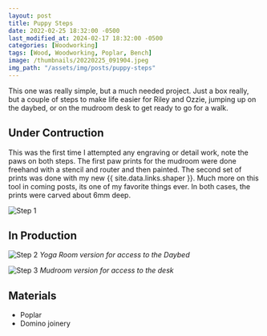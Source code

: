 ```yaml
---
layout: post
title: Puppy Steps
date: 2022-02-25 18:32:00 -0500
last_modified_at: 2024-02-17 18:32:00 -0500
categories: [Woodworking]
tags: [Wood, Woodworking, Poplar, Bench]
image: /thumbnails/20220225_091904.jpeg
img_path: "/assets/img/posts/puppy-steps"
---
```


This one was really simple, but a much needed project.  Just a box really, but a couple of steps to make life easier for Riley and Ozzie, jumping up on the daybed, or on the mudroom desk to get ready to go for a walk.

## Under Contruction

This was the first time I attempted any engraving or detail work, note the paws on both steps.  The first paw prints for the mudroom were done freehand with a stencil and router and then painted.  The second set of prints was done with my new {{ site.data.links.shaper }}.  Much more on this tool in coming posts, its one of my favorite things ever.  In both cases, the prints were carved about 6mm deep.

![Step 1][Step 1]

## In Production

![Step 2][Step 2]
_Yoga Room version for access to the Daybed_

![Step 3][Step 3]
_Mudroom version for access to the desk_

## Materials

- Poplar
- Domino joinery
  
[Step 1]: 20220225_091904.jpeg
[Step 2]: IMG_0543.jpeg
[Step 3]: IMG_0545.jpeg

